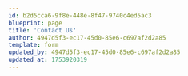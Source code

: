 ```yaml
---
id: b2d5cca6-9f8e-448e-8f47-9740c4ed5ac3
blueprint: page
title: 'Contact Us'
author: 4947d5f3-ec17-45d0-85e6-c697af2d2a85
template: form
updated_by: 4947d5f3-ec17-45d0-85e6-c697af2d2a85
updated_at: 1753920319
---
```

